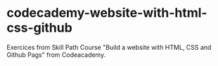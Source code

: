 # codecademy-website-with-html-css-github
Exercices from Skill Path Course "Build a website with HTML, CSS and Github Pags" from Codeacademy.
